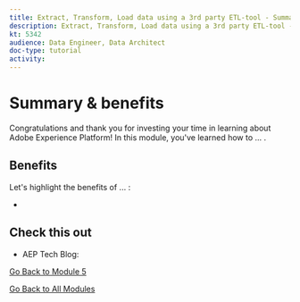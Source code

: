 ```yaml
---
title: Extract, Transform, Load data using a 3rd party ETL-tool - Summary
description: Extract, Transform, Load data using a 3rd party ETL-tool - Summary
kt: 5342
audience: Data Engineer, Data Architect
doc-type: tutorial
activity: 
---
```


# Summary & benefits

Congratulations and thank you for investing your time in learning about Adobe Experience Platform! 
In this module, you've learned how to ... . 

## Benefits

Let's highlight the benefits of ... :

- 

## Check this out


- AEP Tech Blog: 

[Go Back to Module 5](./data-ingestion-informatica-etl.md)

[Go Back to All Modules](../../overview.md)
